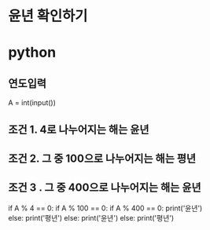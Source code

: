 # 윤년 확인하기
# python

## 연도입력
A = int(input())

## 조건 1. 4로 나누어지는 해는 윤년
## 조건 2. 그 중 100으로 나누어지는 해는 평년
## 조건 3 . 그 중 400으로 나누어지는 해는 윤년 

if A % 4 == 0:
  if A % 100 == 0:
    if A % 400 == 0:
        print('윤년')    
    else:
        print('평년')
  else:
    print('윤년')
else:
    print('평년')  